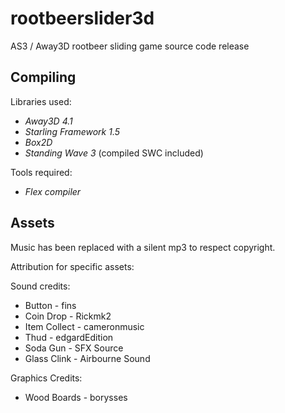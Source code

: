 # rootbeerslider3d
AS3 / Away3D rootbeer sliding game source code release

## Compiling
Libraries used:
- *Away3D 4.1*
- *Starling Framework 1.5*
- *Box2D*
- *Standing Wave 3* (compiled SWC included)

Tools required:
- *Flex compiler*

## Assets

Music has been replaced with a silent mp3 to respect copyright.

Attribution for specific assets:

Sound credits:
- Button - fins
- Coin Drop - Rickmk2
- Item Collect - cameronmusic
- Thud - edgardEdition
- Soda Gun - SFX Source
- Glass Clink - Airbourne Sound

Graphics Credits:
- Wood Boards - borysses
